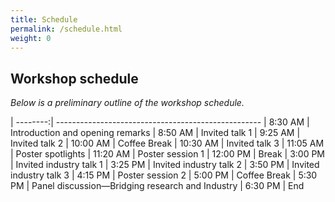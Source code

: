 ```yaml
---
title: Schedule
permalink: /schedule.html
weight: 0
---
```


Workshop schedule
------------------

*Below is a preliminary outline of the workshop schedule.*

| --------:| ---------------------------------------------------
|  8:30 AM | Introduction and opening remarks
|  8:50 AM | Invited talk 1
|  9:25 AM | Invited talk 2
| 10:00 AM | Coffee Break
| 10:30 AM | Invited talk 3
| 11:05 AM | Poster spotlights
| 11:20 AM | Poster session 1
| 12:00 PM | Break
|  3:00 PM | Invited industry talk 1
|  3:25 PM | Invited industry talk 2
|  3:50 PM | Invited industry talk 3
|  4:15 PM | Poster session 2
|  5:00 PM | Coffee Break
|  5:30 PM | Panel discussion&mdash;Bridging research and Industry
|  6:30 PM | End 

